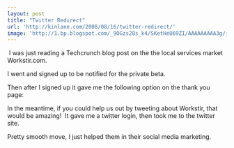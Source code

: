 ```yaml
---
layout: post
title: "Twitter Redirect"
url: 'http://kinlane.com/2008/08/16/twitter-redirect/'
image: 'http://1.bp.blogspot.com/_9OGzs28s_k4/SKetHeU69ZI/AAAAAAAAA3g/jCTv7bJxvFo/s320/Twit+Redirect+1.jpg'
---
```


[<img class="c1" src="http://1.bp.blogspot.com/_9OGzs28s_k4/SKetHeU69ZI/AAAAAAAAA3g/jCTv7bJxvFo/s320/Twit+Redirect+1.jpg" alt="" id="BLOGGER_PHOTO_ID_5235343435752994194" border="0" />][1]
I was just reading a Techcrunch blog post on the the local services market Workstir.com.

I went and signed up to be notified for the private beta.

Then after I signed up it gave me the following option on the thank you page:

In the meantime, if you could help us out by tweeting about Workstir, that would be amazing!
[<img class="c3" src="http://1.bp.blogspot.com/_9OGzs28s_k4/SKetNrKtmEI/AAAAAAAAA3o/wqysqB904EA/s320/Twit+Redirect+2.jpg" alt="" id="BLOGGER_PHOTO_ID_5235343542279051330" border="0" />][2]
It gave me a twitter login, then took me to the twitter site.

Pretty smooth move, I just helped them in their social media marketing.

   [1]: http://1.bp.blogspot.com/_9OGzs28s_k4/SKetHeU69ZI/AAAAAAAAA3g/jCTv7bJxvFo/s1600-h/Twit%20Redirect%201.jpg
   [2]: http://1.bp.blogspot.com/_9OGzs28s_k4/SKetNrKtmEI/AAAAAAAAA3o/wqysqB904EA/s1600-h/Twit%20Redirect%202.jpg
